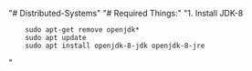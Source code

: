 "# Distributed-Systems" 
"# Required Things:"
"1. Install JDK-8

        sudo apt-get remove openjdk*
        sudo apt update
        sudo apt install openjdk-8-jdk openjdk-8-jre
"

